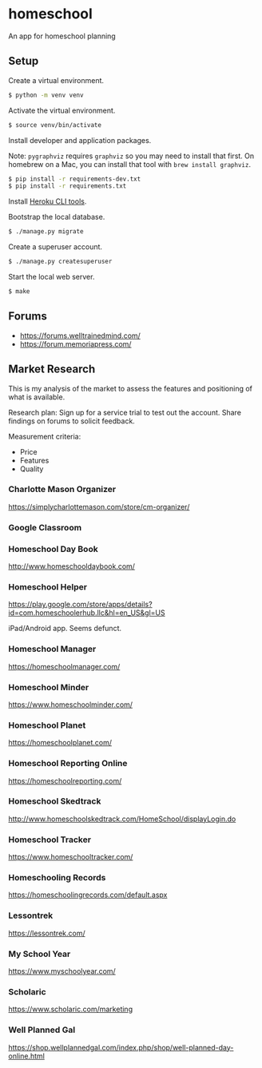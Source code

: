 # homeschool

An app for homeschool planning

## Setup

Create a virtual environment.

```bash
$ python -m venv venv
```

Activate the virtual environment.

```bash
$ source venv/bin/activate
```

Install developer and application packages.

Note: `pygraphviz` requires `graphviz`
so you may need to install that first.
On homebrew on a Mac,
you can install that tool
with `brew install graphviz`.

```bash
$ pip install -r requirements-dev.txt
$ pip install -r requirements.txt
```

Install [Heroku CLI tools](https://devcenter.heroku.com/articles/heroku-cli).

Bootstrap the local database.

```bash
$ ./manage.py migrate
```

Create a superuser account.

```bash
$ ./manage.py createsuperuser
```

Start the local web server.

```bash
$ make
```

## Forums

* https://forums.welltrainedmind.com/
* https://forum.memoriapress.com/

## Market Research

This is my analysis of the market
to assess the features and positioning
of what is available.

Research plan:
Sign up for a service trial
to test out the account.
Share findings on forums
to solicit feedback.

Measurement criteria:

* Price
* Features
* Quality

### Charlotte Mason Organizer

https://simplycharlottemason.com/store/cm-organizer/

### Google Classroom

### Homeschool Day Book

http://www.homeschooldaybook.com/

### Homeschool Helper

https://play.google.com/store/apps/details?id=com.homeschoolerhub.llc&hl=en_US&gl=US

iPad/Android app. Seems defunct.

### Homeschool Manager

https://homeschoolmanager.com/

### Homeschool Minder

https://www.homeschoolminder.com/

### Homeschool Planet

https://homeschoolplanet.com/

### Homeschool Reporting Online

https://homeschoolreporting.com/

### Homeschool Skedtrack

http://www.homeschoolskedtrack.com/HomeSchool/displayLogin.do

### Homeschool Tracker

https://www.homeschooltracker.com/

### Homeschooling Records

https://homeschoolingrecords.com/default.aspx

### Lessontrek

https://lessontrek.com/

### My School Year

https://www.myschoolyear.com/

### Scholaric

https://www.scholaric.com/marketing

### Well Planned Gal

https://shop.wellplannedgal.com/index.php/shop/well-planned-day-online.html

